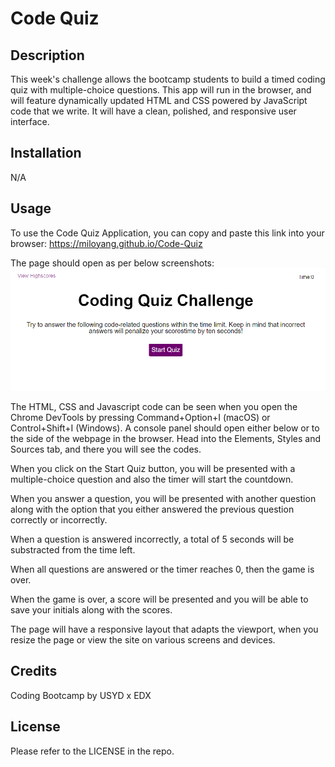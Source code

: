 # Code Quiz

## Description

This week's challenge allows the bootcamp students to build a timed coding quiz with multiple-choice questions. This app will run in the browser, and will feature dynamically updated HTML and CSS powered by JavaScript code that we write. It will have a clean, polished, and responsive user interface. 

## Installation

N/A

## Usage

To use the Code Quiz Application, you can copy and paste this link into your browser: https://miloyang.github.io/Code-Quiz

The page should open as per below screenshots:
![Screenshot of Portfolio Page](assets/images/Code-Quiz-Screenshot.png)

The HTML, CSS and Javascript code can be seen when you open the Chrome DevTools by pressing Command+Option+I (macOS) or Control+Shift+I (Windows). A console panel should open either below or to the side of the webpage in the browser. Head into the Elements, Styles and Sources tab, and there you will see the codes. 

When you click on the Start Quiz button, you will be presented with a multiple-choice question and also the timer will start the countdown. 

When you answer a question, you will be presented with another question along with the option that you either answered the previous question correctly or incorrectly. 

When a question is answered incorrectly, a total of 5 seconds will be substracted from the time left.

When all questions are answered or the timer reaches 0, then the game is over. 

When the game is over, a score will be presented and you will be able to save your initials along with the scores. 

The page will have a responsive layout that adapts the viewport, when you resize the page or view the site on various screens and devices.

## Credits

Coding Bootcamp by USYD x EDX

## License

Please refer to the LICENSE in the repo.
